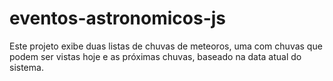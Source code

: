# eventos-astronomicos-js
Este projeto exibe duas listas de chuvas de meteoros, uma com chuvas que podem ser vistas hoje e as próximas chuvas, baseado na data atual do sistema.
